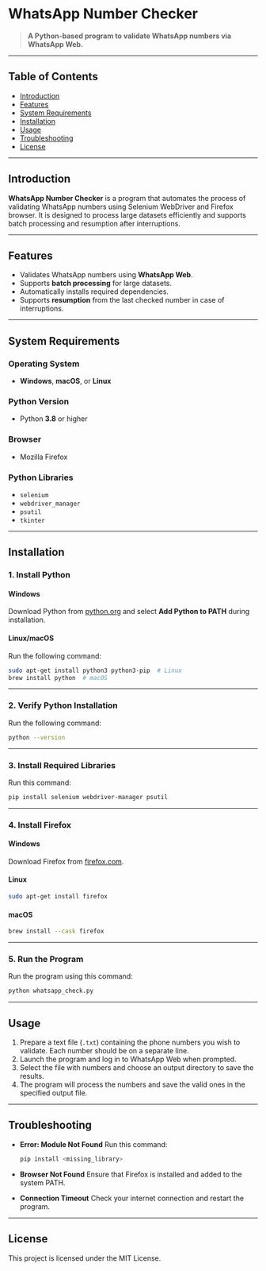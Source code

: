 # WhatsApp Number Checker
> **A Python-based program to validate WhatsApp numbers via WhatsApp Web.**

---

## **Table of Contents**
- [Introduction](#introduction)
- [Features](#features)
- [System Requirements](#system-requirements)
- [Installation](#installation)
- [Usage](#usage)
- [Troubleshooting](#troubleshooting)
- [License](#license)

---

## **Introduction**
**WhatsApp Number Checker** is a program that automates the process of validating WhatsApp numbers using Selenium WebDriver and Firefox browser. It is designed to process large datasets efficiently and supports batch processing and resumption after interruptions.

---

## **Features**
- Validates WhatsApp numbers using **WhatsApp Web**.
- Supports **batch processing** for large datasets.
- Automatically installs required dependencies.
- Supports **resumption** from the last checked number in case of interruptions.

---

## **System Requirements**
### **Operating System**
- **Windows**, **macOS**, or **Linux**

### **Python Version**
- Python **3.8** or higher

### **Browser**
- Mozilla Firefox

### **Python Libraries**
- `selenium`
- `webdriver_manager`
- `psutil`
- `tkinter`

---

## **Installation**

### **1. Install Python**
#### **Windows**
Download Python from [python.org](https://www.python.org/) and select **Add Python to PATH** during installation.

#### **Linux/macOS**
Run the following command:
```bash
sudo apt-get install python3 python3-pip  # Linux
brew install python  # macOS
```

---

### **2. Verify Python Installation**
Run the following command:
```bash
python --version
```

---

### **3. Install Required Libraries**
Run this command:
```bash
pip install selenium webdriver-manager psutil
```

---

### **4. Install Firefox**
#### **Windows**
Download Firefox from [firefox.com](https://www.mozilla.org/firefox/new/).

#### **Linux**
```bash
sudo apt-get install firefox
```

#### **macOS**
```bash
brew install --cask firefox
```

---

### **5. Run the Program**
Run the program using this command:
```bash
python whatsapp_check.py
```

---

## **Usage**
1. Prepare a text file (`.txt`) containing the phone numbers you wish to validate. Each number should be on a separate line.
2. Launch the program and log in to WhatsApp Web when prompted.
3. Select the file with numbers and choose an output directory to save the results.
4. The program will process the numbers and save the valid ones in the specified output file.

---

## **Troubleshooting**
- **Error: Module Not Found**
  Run this command:
  ```bash
  pip install <missing_library>
  ```

- **Browser Not Found**
  Ensure that Firefox is installed and added to the system PATH.

- **Connection Timeout**
  Check your internet connection and restart the program.

---

## **License**
This project is licensed under the MIT License.
